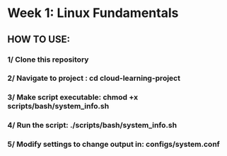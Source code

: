 # Week 1: Linux Fundamentals
## HOW TO USE:
### 1/ Clone this repository
### 2/ Navigate to project : cd cloud-learning-project 
### 3/ Make script executable: chmod +x scripts/bash/system_info.sh
### 4/ Run the script: ./scripts/bash/system_info.sh
### 5/ Modify settings to change output in: configs/system.conf
